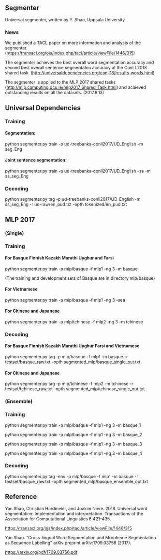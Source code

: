 ## Segmenter
Universal segmenter, written by Y. Shao, Uppsala University

### News

We published a TACL paper on more information and analysis of the segmenter. (https://transacl.org/ojs/index.php/tacl/article/viewFile/1446/315)

The segmenter achieves the best overall word segmentation accuracy and second best overall sentence segmentaton accuracy at the ConLL2018 shared task. (http://universaldependencies.org/conll18/results-words.html)

The segmenter is applied to the MLP 2017 shared tasks (http://mlp.computing.dcu.ie/mlp2017_Shared_Task.html) and achieved outstanding results on all the datasets. (2017.8.13)

## Universal Dependencies

### Training

#### Segmentation:

python segmenter.py train -p ud-treebanks-conll2017/UD_English -m seg_Eng

#### Joint sentence segmentation:

python segmenter.py train -p ud-treebanks-conll2017/UD_English -ss -m ss_seg_Eng

### Decoding

python segmenter.py tag -p ud-treebanks-conll2017/UD_English -m ss_seg_Eng -r ud-raw/en_pud.txt -opth tokenized/en_pud.txt

## MLP 2017

### (Single)

### Training

#### For Basque Finnish Kazakh Marathi Uyghur and Farsi

python segmenter.py train -p mlp/basque -f mlp1 -ng 3 -m basque

(The training and development sets of Basque are in directory mlp/basque)

#### For Vietnamese

python segmenter.py train -p mlp/basque -f mlp1 -ng 3 -sea

#### For Chinese and Japanese

python segmenter.py train -p mlp/tchinese -f mlp2 -ng 3 -m tchinese

### Decoding

#### For Basque Finnish Kazakh Marathi Uyghur Farsi and Vietnamese

python segmenter.py tag -p mlp/basque -f mlp1 -m basque -r testset/basque_raw.txt -opth segmented_mlp/basque_single_out.txt

#### For Chinese and Japanese

python segmenter.py tag -p mlp/tchinese -f mlp2 -m tchinese -r testset/tchinese_raw.txt -opth segmented_mlp/tchinese_single_out.txt

### (Ensemble)

### Training

python segmenter.py train -p mlp/basque -f mlp1 -ng 3 -m basque_1

python segmenter.py train -p mlp/basque -f mlp1 -ng 3 -m basque_2

python segmenter.py train -p mlp/basque -f mlp1 -ng 3 -m basque_3

python segmenter.py train -p mlp/basque -f mlp1 -ng 3 -m basque_4

### Decoding

python segmenter.py tag -ens -p mlp/basque -f mlp1 -m basque -r testset/basque_raw.txt -opth segmented_mlp/basque_ensemble_out.txt

## Reference

Yan Shao, Christian Hardmeier, and Joakim Nivre. 2018. Universal word segmentation: Implementation and interpretation. Transactions of the Association for Computational Linguistics 6:421–435.

https://transacl.org/ojs/index.php/tacl/article/viewFile/1446/315


Yan Shao. "Cross-lingual Word Segmentation and Morpheme Segmentation as Sequence Labelling" arXiv preprint arXiv:1709.03756 (2017).

https://arxiv.org/pdf/1709.03756.pdf

